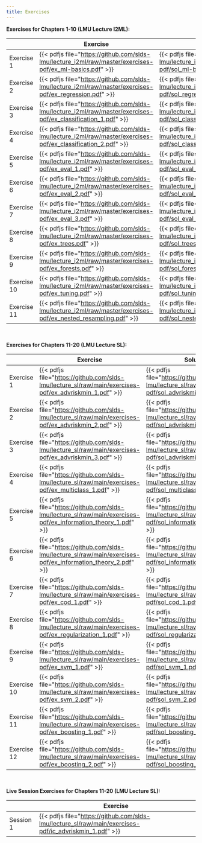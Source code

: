 ```yaml
---
title: Exercises
---
```


__Exercises for Chapters 1-10 (LMU Lecture I2ML):__

|            | Exercise    | Solution |
| ---------| -------------- | -------------|
| Exercise 1 | {{< pdfjs file="https://github.com/slds-lmu/lecture_i2ml/raw/master/exercises-pdf/ex_ml-basics.pdf" >}} | {{< pdfjs file="https://github.com/slds-lmu/lecture_i2ml/raw/master/exercises-pdf/sol_ml-basics.pdf" >}} |
| Exercise 2 | {{< pdfjs file="https://github.com/slds-lmu/lecture_i2ml/raw/master/exercises-pdf/ex_regression.pdf" >}} | {{< pdfjs file="https://github.com/slds-lmu/lecture_i2ml/raw/master/exercises-pdf/sol_regression.pdf" >}} |
| Exercise 3 | {{< pdfjs file="https://github.com/slds-lmu/lecture_i2ml/raw/master/exercises-pdf/ex_classification_1.pdf" >}} | {{< pdfjs file="https://github.com/slds-lmu/lecture_i2ml/raw/master/exercises-pdf/sol_classification_1.pdf" >}} |
| Exercise 4 | {{< pdfjs file="https://github.com/slds-lmu/lecture_i2ml/raw/master/exercises-pdf/ex_classification_2.pdf" >}} | {{< pdfjs file="https://github.com/slds-lmu/lecture_i2ml/raw/master/exercises-pdf/sol_classification_2.pdf" >}} |
| Exercise 5 | {{< pdfjs file="https://github.com/slds-lmu/lecture_i2ml/raw/master/exercises-pdf/ex_eval_1.pdf" >}} | {{< pdfjs file="https://github.com/slds-lmu/lecture_i2ml/raw/master/exercises-pdf/sol_eval_1.pdf" >}} |
| Exercise 6 | {{< pdfjs file="https://github.com/slds-lmu/lecture_i2ml/raw/master/exercises-pdf/ex_eval_2.pdf" >}} | {{< pdfjs file="https://github.com/slds-lmu/lecture_i2ml/raw/master/exercises-pdf/sol_eval_2.pdf" >}} |
| Exercise 7 | {{< pdfjs file="https://github.com/slds-lmu/lecture_i2ml/raw/master/exercises-pdf/ex_eval_3.pdf" >}} | {{< pdfjs file="https://github.com/slds-lmu/lecture_i2ml/raw/master/exercises-pdf/sol_eval_3.pdf" >}} |
| Exercise 8 | {{< pdfjs file="https://github.com/slds-lmu/lecture_i2ml/raw/master/exercises-pdf/ex_trees.pdf" >}} | {{< pdfjs file="https://github.com/slds-lmu/lecture_i2ml/raw/master/exercises-pdf/sol_trees.pdf" >}} |
| Exercise 9 | {{< pdfjs file="https://github.com/slds-lmu/lecture_i2ml/raw/master/exercises-pdf/ex_forests.pdf" >}} | {{< pdfjs file="https://github.com/slds-lmu/lecture_i2ml/raw/master/exercises-pdf/sol_forests.pdf" >}} |
| Exercise 10 | {{< pdfjs file="https://github.com/slds-lmu/lecture_i2ml/raw/master/exercises-pdf/ex_tuning.pdf" >}} | {{< pdfjs file="https://github.com/slds-lmu/lecture_i2ml/raw/master/exercises-pdf/sol_tuning.pdf" >}} |
| Exercise 11 | {{< pdfjs file="https://github.com/slds-lmu/lecture_i2ml/raw/master/exercises-pdf/ex_nested_resampling.pdf" >}} | {{< pdfjs file="https://github.com/slds-lmu/lecture_i2ml/raw/master/exercises-pdf/sol_nested_resampling.pdf" >}} |

<br>

__Exercises for Chapters 11-20 (LMU Lecture SL):__

|            | Exercise    | Solution |
| ---------| -------------- | -------------|
| Exercise 1 | {{< pdfjs file="https://github.com/slds-lmu/lecture_sl/raw/main/exercises-pdf/ex_advriskmin_1.pdf" >}} | {{< pdfjs file="https://github.com/slds-lmu/lecture_sl/raw/main/exercises-pdf/sol_advriskmin_1.pdf" >}} |
| Exercise 2 | {{< pdfjs file="https://github.com/slds-lmu/lecture_sl/raw/main/exercises-pdf/ex_advriskmin_2.pdf" >}} | {{< pdfjs file="https://github.com/slds-lmu/lecture_sl/raw/main/exercises-pdf/sol_advriskmin_2.pdf" >}} |
| Exercise 3 | {{< pdfjs file="https://github.com/slds-lmu/lecture_sl/raw/main/exercises-pdf/ex_advriskmin_3.pdf" >}} | {{< pdfjs file="https://github.com/slds-lmu/lecture_sl/raw/main/exercises-pdf/sol_advriskmin_3.pdf" >}} |
| Exercise 4 | {{< pdfjs file="https://github.com/slds-lmu/lecture_sl/raw/main/exercises-pdf/ex_multiclass_1.pdf" >}} | {{< pdfjs file="https://github.com/slds-lmu/lecture_sl/raw/main/exercises-pdf/sol_multiclass_1.pdf" >}} |
| Exercise 5 | {{< pdfjs file="https://github.com/slds-lmu/lecture_sl/raw/main/exercises-pdf/ex_information_theory_1.pdf" >}} | {{< pdfjs file="https://github.com/slds-lmu/lecture_sl/raw/main/exercises-pdf/sol_information_theory_1.pdf" >}} |
| Exercise 6 | {{< pdfjs file="https://github.com/slds-lmu/lecture_sl/raw/main/exercises-pdf/ex_information_theory_2.pdf" >}} | {{< pdfjs file="https://github.com/slds-lmu/lecture_sl/raw/main/exercises-pdf/sol_information_theory_2.pdf" >}} |
| Exercise 7 | {{< pdfjs file="https://github.com/slds-lmu/lecture_sl/raw/main/exercises-pdf/ex_cod_1.pdf" >}} | {{< pdfjs file="https://github.com/slds-lmu/lecture_sl/raw/main/exercises-pdf/sol_cod_1.pdf" >}} |
| Exercise 8 | {{< pdfjs file="https://github.com/slds-lmu/lecture_sl/raw/main/exercises-pdf/ex_regularization_1.pdf" >}} | {{< pdfjs file="https://github.com/slds-lmu/lecture_sl/raw/main/exercises-pdf/sol_regularization_1.pdf" >}} |
| Exercise 9 | {{< pdfjs file="https://github.com/slds-lmu/lecture_sl/raw/main/exercises-pdf/ex_svm_1.pdf" >}} | {{< pdfjs file="https://github.com/slds-lmu/lecture_sl/raw/main/exercises-pdf/sol_svm_1.pdf" >}} |
| Exercise 10 | {{< pdfjs file="https://github.com/slds-lmu/lecture_sl/raw/main/exercises-pdf/ex_svm_2.pdf" >}} | {{< pdfjs file="https://github.com/slds-lmu/lecture_sl/raw/main/exercises-pdf/sol_svm_2.pdf" >}} |
| Exercise 11 | {{< pdfjs file="https://github.com/slds-lmu/lecture_sl/raw/main/exercises-pdf/ex_boosting_1.pdf" >}} | {{< pdfjs file="https://github.com/slds-lmu/lecture_sl/raw/main/exercises-pdf/sol_boosting_1.pdf" >}} |
| Exercise 12 | {{< pdfjs file="https://github.com/slds-lmu/lecture_sl/raw/main/exercises-pdf/ex_boosting_2.pdf" >}} | {{< pdfjs file="https://github.com/slds-lmu/lecture_sl/raw/main/exercises-pdf/sol_boosting_2.pdf" >}} |

<br>

__Live Session Exercises for Chapters 11-20 (LMU Lecture SL):__

|            | Exercise    | 
| ---------| -------------- | 
|Session 1| {{< pdfjs file="https://github.com/slds-lmu/lecture_sl/raw/main/exercises-pdf/ic_advriskmin_1.pdf" >}} | 
